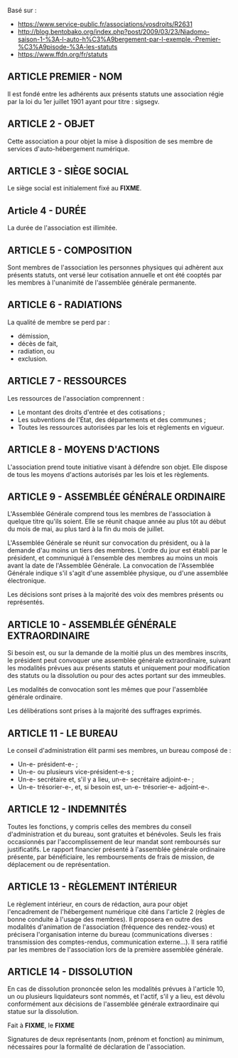 
Basé sur :

* https://www.service-public.fr/associations/vosdroits/R2631
* http://blog.bentobako.org/index.php?post/2009/03/23/Niadomo-saison-1-%3A-l-auto-h%C3%A9bergement-par-l-exemple.-Premier-%C3%A9pisode-%3A-les-statuts
* https://www.ffdn.org/fr/statuts

ARTICLE PREMIER - NOM
---------------------

Il est fondé entre les adhérents aux présents statuts une association régie par la loi du 1er juillet 1901 ayant pour titre : sigsegv.


ARTICLE 2 - OBJET
-----------------

Cette association a pour objet la mise à disposition de ses membre de services d'auto-hébergement numérique.


ARTICLE 3 - SIÈGE SOCIAL
------------------------

Le siège social est initialement fixé au **FIXME**.


Article 4 - DURÉE
-----------------

La durée de l'association est illimitée.


ARTICLE 5 - COMPOSITION
-----------------------

Sont membres de l'association les personnes physiques qui adhèrent aux présents statuts, ont versé leur cotisation annuelle et ont été cooptés par les membres à l'unanimité de l'assemblée générale permanente.


ARTICLE 6 - RADIATIONS
----------------------

La qualité de membre se perd par :

* démission,
* décès de fait,
* radiation, ou
* exclusion.


ARTICLE 7 - RESSOURCES
----------------------

Les ressources de l'association comprennent :

* Le montant des droits d'entrée et des cotisations ;
* Les subventions de l'État, des départements et des communes ;
* Toutes les ressources autorisées par les lois et règlements en vigueur.


ARTICLE 8 - MOYENS D'ACTIONS
----------------------------

L'association prend toute initiative visant à défendre son objet. Elle dispose de tous les moyens d'actions autorisés par les lois et les règlements.


ARTICLE 9 - ASSEMBLÉE GÉNÉRALE ORDINAIRE
----------------------------------------

L'Assemblée Générale comprend tous les membres de l'association à quelque titre qu'ils soient. Elle se réunit chaque année au plus tôt au début du mois de mai, au plus tard à la fin du mois de juillet.

L'Assemblée Générale se réunit sur convocation du président, ou à la demande d'au moins un tiers des membres. L'ordre du jour est établi par le président, et communiqué à l'ensemble des membres au moins un mois avant la date de l'Assemblée Générale. La convocation de l'Assemblée Générale indique s'il s'agit d'une assemblée physique, ou d'une assemblée électronique.

Les décisions sont prises à la majorité des voix des membres présents ou représentés.


ARTICLE 10 - ASSEMBLÉE GÉNÉRALE EXTRAORDINAIRE
----------------------------------------------

Si besoin est, ou sur la demande de la moitié plus un des membres inscrits, le président peut convoquer une assemblée générale extraordinaire, suivant les modalités prévues aux présents statuts et uniquement pour modification des statuts ou la dissolution ou pour des actes portant sur des immeubles.

Les modalités de convocation sont les mêmes que pour l'assemblée générale ordinaire.

Les délibérations sont prises à la majorité des suffrages exprimés.


ARTICLE 11 - LE BUREAU
----------------------

Le conseil d'administration élit parmi ses membres, un bureau composé de :

* Un-e- président-e- ;
* Un-e- ou plusieurs vice-président-e-s ;
* Un-e- secrétaire et, s'il y a lieu, un-e- secrétaire adjoint-e- ;
* Un-e- trésorier-e-, et, si besoin est, un-e- trésorier-e- adjoint-e-.


ARTICLE 12 - INDEMNITÉS
-----------------------

Toutes les fonctions, y compris celles des membres du conseil d'administration et du bureau, sont gratuites et bénévoles. Seuls les frais occasionnés par l'accomplissement de leur mandat sont remboursés sur justificatifs. Le rapport financier présenté à l'assemblée générale ordinaire présente, par bénéficiaire, les remboursements de frais de mission, de déplacement ou de représentation.

ARTICLE 13 - RÈGLEMENT INTÉRIEUR
----------------------------------

Le règlement intérieur, en cours de rédaction, aura pour objet l'encadrement de l'hébergement numérique cité dans l'article 2 (règles de bonne conduite à l'usage des membres). Il proposera en outre des modalités d'animation de l'association (fréquence des rendez-vous) et précisera l'organisation interne du bureau (communications diverses : transmission des comptes-rendus, communication externe...). Il sera ratifié par les membres de l'association lors de la première assemblée générale.


ARTICLE 14 - DISSOLUTION
--------------------------

En cas de dissolution prononcée selon les modalités prévues à l'article 10, un ou plusieurs liquidateurs sont nommés, et l'actif, s'il y a lieu, est dévolu conformément aux décisions de l'assemblée générale extraordinaire qui statue sur la dissolution.


Fait à **FIXME**, le **FIXME**

Signatures de deux représentants (nom, prénom et fonction) au minimum, nécessaires pour la formalité de déclaration de l'association.
